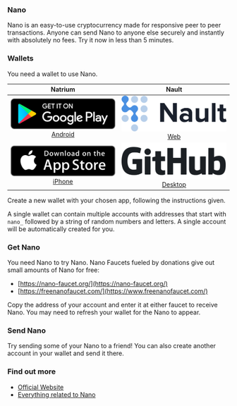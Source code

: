### Nano

Nano is an easy-to-use cryptocurrency made for responsive peer to peer transactions. Anyone can send Nano to anyone else securely and instantly with absolutely no fees. Try it now in less than 5 minutes. 

### Wallets

You need a wallet to use Nano. 

| Natrium |  Nault  |
| :-----: | :-----: |
| [<img src="/assets/images/google.svg" alt="Google Play Store" width="100%"/><br>Android](https://play.google.com/store/apps/details?id=co.banano.natriumwallet) | [<img src="/assets/images/nault.svg" alt="Nault Web" width="100%"/><br>Web](https://nault.cc)
| [<img src="/assets/images/apple.svg" alt="Apple App Store" width="100%"/><br>iPhone](https://apps.apple.com/us/app/natrium/id1451425707) | [<img src="/assets/images/github.svg" alt="Github" width="100%"/><br>Desktop](https://github.com/Nault/Nault/releases)

Create a new wallet with your chosen app, following the instructions given. 

A single wallet can contain multiple accounts with addresses that start with `nano_` followed by a string of random numbers and letters. A single account will be automatically created for you. 

### Get Nano

You need Nano to try Nano. Nano Faucets fueled by donations give out small amounts of Nano for free:

* [https://nano-faucet.org/](https://nano-faucet.org/)
* [https://freenanofaucet.com/](https://www.freenanofaucet.com/)

Copy the address of your account and enter it at either faucet to receive Nano. You may need to refresh your wallet for the Nano to appear. 

### Send Nano

Try sending some of your Nano to a friend! You can also create another account in your wallet and send it there.

### Find out more

* [Official Website](https://nano.org/)
* [Everything related to Nano](https://nanolinks.info/)

